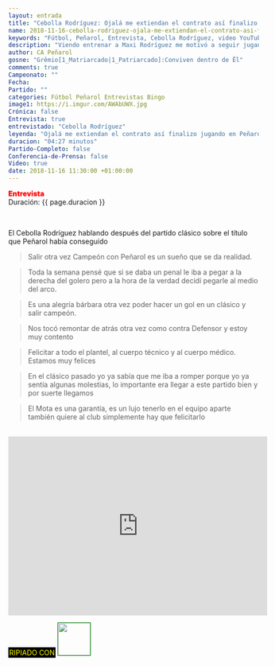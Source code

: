 ```yaml
---
layout: entrada
title: "Cebolla Rodríguez: Ojalá me extiendan el contrato así finalizo jugando en Peñarol"
name: 2018-11-16-cebolla-rodriguez-ojala-me-extiendan-el-contrato-asi-finalizo-jugando-en-penarol.markdown
keywords: "Fútbol, Peñarol, Entrevista, Cebolla Rodríguez, video YouTube"
description: "Viendo entrenar a Maxi Rodríguez me motivó a seguir jugando unos años más. Ojalá me extiendan el contrato así finalizo jugando en Peñarol"
author: CA Peñarol
gosne: "Grêmio[1_Matriarcado|1_Patriarcado]:Conviven dentro de Êl"
comments: true
Campeonato: ""
Fecha:
Partido: ""
categories: Fútbol Peñarol Entrevistas Bingo
image1: https://i.imgur.com/AWAbUWX.jpg
Crónica: false
Entrevista: true
entrevistado: "Cebolla Rodríguez"
leyenda: "Ojalá me extiendan el contrato así finalizo jugando en Peñarol"
duracion: "04:27 minutos"
Partido-Completo: false
Conferencia-de-Prensa: false
Video: true
date: 2018-11-16 11:30:00 +01:00:00
---
```


<span style="color:red;font-weight:900">Entrevista</span><br>
<span>Duración: {{ page.duracion }}</span><br>

<br>

El Cebolla Rodríguez hablando después del partido clásico sobre el título que Peñarol había conseguido

<blockquote>
  Salir otra vez Campeón con Peñarol es un sueño que se da realidad.
</blockquote>

<blockquote>
  Toda la semana pensé que si se daba un penal le iba a pegar a la derecha del golero pero a la hora de la verdad decidí pegarle al medio del arco.
</blockquote>

<blockquote>
  Es una alegría bárbara otra vez poder hacer un gol en un clásico y salir campeón.
</blockquote>

<blockquote>
  Nos tocó remontar de atrás otra vez como contra Defensor y estoy muy contento
</blockquote>

<blockquote>
  Felicitar a todo el plantel, al cuerpo técnico y al cuerpo médico. Estamos muy felices
</blockquote>

<blockquote>
  En el clásico pasado yo ya sabía que me iba a romper porque yo ya sentía algunas molestias, lo importante era llegar a este partido bien y por suerte llegamos
</blockquote>

<blockquote>
  El Mota es una garantía, es un lujo tenerlo en el equipo aparte también quiere al club simplemente hay que felicitarlo
</blockquote>

<br>

<iframe width="521" height="360" src="https://www.youtube.com/embed/MjiCHOmwM0A" frameborder="0" allow="accelerometer; autoplay; encrypted-media; gyroscope; picture-in-picture" allowfullscreen></iframe>

<br>

<span style="color:yellow;background:black;padding:2px;">RIPIADO CON</span> <a href="http://ffmpeg.org"><img src="{{ site.url }}/images/ffmpeg.png" width="65px" style="border:1px solid green;"></a>
